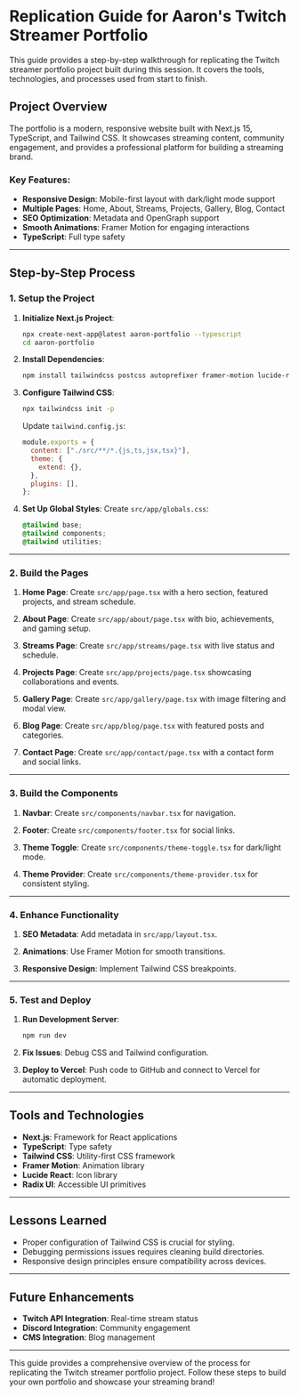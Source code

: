 # Replication Guide for Aaron's Twitch Streamer Portfolio

This guide provides a step-by-step walkthrough for replicating the Twitch streamer portfolio project built during this session. It covers the tools, technologies, and processes used from start to finish.

## Project Overview

The portfolio is a modern, responsive website built with Next.js 15, TypeScript, and Tailwind CSS. It showcases streaming content, community engagement, and provides a professional platform for building a streaming brand.

### Key Features:
- **Responsive Design**: Mobile-first layout with dark/light mode support
- **Multiple Pages**: Home, About, Streams, Projects, Gallery, Blog, Contact
- **SEO Optimization**: Metadata and OpenGraph support
- **Smooth Animations**: Framer Motion for engaging interactions
- **TypeScript**: Full type safety

---

## Step-by-Step Process

### 1. **Setup the Project**

1. **Initialize Next.js Project**:
   ```bash
   npx create-next-app@latest aaron-portfolio --typescript
   cd aaron-portfolio
   ```

2. **Install Dependencies**:
   ```bash
   npm install tailwindcss postcss autoprefixer framer-motion lucide-react next-themes clsx tailwind-merge @radix-ui/react-dialog @radix-ui/react-navigation-menu @radix-ui/react-tabs
   ```

3. **Configure Tailwind CSS**:
   ```bash
   npx tailwindcss init -p
   ```
   Update `tailwind.config.js`:
   ```javascript
   module.exports = {
     content: ["./src/**/*.{js,ts,jsx,tsx}"],
     theme: {
       extend: {},
     },
     plugins: [],
   };
   ```

4. **Set Up Global Styles**:
   Create `src/app/globals.css`:
   ```css
   @tailwind base;
   @tailwind components;
   @tailwind utilities;
   ```

---

### 2. **Build the Pages**

1. **Home Page**:
   Create `src/app/page.tsx` with a hero section, featured projects, and stream schedule.

2. **About Page**:
   Create `src/app/about/page.tsx` with bio, achievements, and gaming setup.

3. **Streams Page**:
   Create `src/app/streams/page.tsx` with live status and schedule.

4. **Projects Page**:
   Create `src/app/projects/page.tsx` showcasing collaborations and events.

5. **Gallery Page**:
   Create `src/app/gallery/page.tsx` with image filtering and modal view.

6. **Blog Page**:
   Create `src/app/blog/page.tsx` with featured posts and categories.

7. **Contact Page**:
   Create `src/app/contact/page.tsx` with a contact form and social links.

---

### 3. **Build the Components**

1. **Navbar**:
   Create `src/components/navbar.tsx` for navigation.

2. **Footer**:
   Create `src/components/footer.tsx` for social links.

3. **Theme Toggle**:
   Create `src/components/theme-toggle.tsx` for dark/light mode.

4. **Theme Provider**:
   Create `src/components/theme-provider.tsx` for consistent styling.

---

### 4. **Enhance Functionality**

1. **SEO Metadata**:
   Add metadata in `src/app/layout.tsx`.

2. **Animations**:
   Use Framer Motion for smooth transitions.

3. **Responsive Design**:
   Implement Tailwind CSS breakpoints.

---

### 5. **Test and Deploy**

1. **Run Development Server**:
   ```bash
   npm run dev
   ```

2. **Fix Issues**:
   Debug CSS and Tailwind configuration.

3. **Deploy to Vercel**:
   Push code to GitHub and connect to Vercel for automatic deployment.

---

## Tools and Technologies

- **Next.js**: Framework for React applications
- **TypeScript**: Type safety
- **Tailwind CSS**: Utility-first CSS framework
- **Framer Motion**: Animation library
- **Lucide React**: Icon library
- **Radix UI**: Accessible UI primitives

---

## Lessons Learned

- Proper configuration of Tailwind CSS is crucial for styling.
- Debugging permissions issues requires cleaning build directories.
- Responsive design principles ensure compatibility across devices.

---

## Future Enhancements

- **Twitch API Integration**: Real-time stream status
- **Discord Integration**: Community engagement
- **CMS Integration**: Blog management

---

This guide provides a comprehensive overview of the process for replicating the Twitch streamer portfolio project. Follow these steps to build your own portfolio and showcase your streaming brand!
